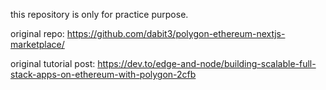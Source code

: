 this repository is only for practice purpose.


original repo: https://github.com/dabit3/polygon-ethereum-nextjs-marketplace/

original tutorial post: https://dev.to/edge-and-node/building-scalable-full-stack-apps-on-ethereum-with-polygon-2cfb
